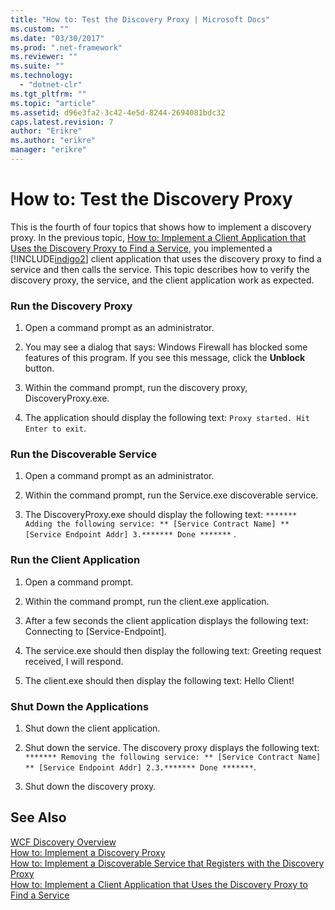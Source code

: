 ```yaml
---
title: "How to: Test the Discovery Proxy | Microsoft Docs"
ms.custom: ""
ms.date: "03/30/2017"
ms.prod: ".net-framework"
ms.reviewer: ""
ms.suite: ""
ms.technology: 
  - "dotnet-clr"
ms.tgt_pltfrm: ""
ms.topic: "article"
ms.assetid: d96e3fa2-3c42-4e5d-8244-2694081bdc32
caps.latest.revision: 7
author: "Erikre"
ms.author: "erikre"
manager: "erikre"
---
```

# How to: Test the Discovery Proxy
This is the fourth of four topics that shows how to implement a discovery proxy. In the previous topic, [How to: Implement a Client Application that Uses the Discovery Proxy to Find a Service](../../../../docs/framework/wcf/feature-details/client-app-discovery-proxy-to-find-a-service.md), you implemented a [!INCLUDE[indigo2](../../../../includes/indigo2-md.md)] client application that uses the discovery proxy to find a service and then calls the service. This topic describes how to verify the discovery proxy, the service, and the client application work as expected.  
  
### Run the Discovery Proxy  
  
1.  Open a command prompt as an administrator.  
  
2.  You may see a dialog that says: Windows Firewall has blocked some features of this program. If you see this message, click the **Unblock** button.  
  
3.  Within the command prompt, run the discovery proxy, DiscoveryProxy.exe.  
  
4.  The application should display the following text: `Proxy started. Hit Enter to exit`.  
  
### Run the Discoverable Service  
  
1.  Open a command prompt as an administrator.  
  
2.  Within the command prompt, run the Service.exe discoverable service.  
  
3.  The DiscoveryProxy.exe should display the following text: `******* Adding the following service: ** [Service Contract Name] ** [Service Endpoint Addr] 3.******* Done *******` .  
  
### Run the Client Application  
  
1.  Open a command prompt.  
  
2.  Within the command prompt, run the client.exe application.  
  
3.  After a few seconds the client application displays the following text: Connecting to [Service-Endpoint].  
  
4.  The service.exe should then display the following text: Greeting request received, I will respond.  
  
5.  The client.exe should then display the following text: Hello Client!  
  
### Shut Down the Applications  
  
1.  Shut down the client application.  
  
2.  Shut down the service. The discovery proxy displays the following text: `******* Removing the following service: ** [Service Contract Name] ** [Service Endpoint Addr] 2.3.******* Done *******`.  
  
3.  Shut down the discovery proxy.  
  
## See Also  
 [WCF Discovery Overview](../../../../docs/framework/wcf/feature-details/wcf-discovery-overview.md)   
 [How to: Implement a Discovery Proxy](../../../../docs/framework/wcf/feature-details/how-to-implement-a-discovery-proxy.md)   
 [How to: Implement a Discoverable Service that Registers with the Discovery Proxy](../../../../docs/framework/wcf/feature-details/discoverable-service-that-registers-with-the-discovery-proxy.md)   
 [How to: Implement a Client Application that Uses the Discovery Proxy to Find a Service](../../../../docs/framework/wcf/feature-details/client-app-discovery-proxy-to-find-a-service.md)